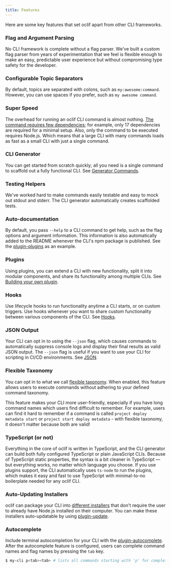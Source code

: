 ```yaml
---
title: Features
---
```


Here are some key features that set oclif apart from other CLI frameworks.

### Flag and Argument Parsing

No CLI framework is complete without a flag parser. We've built a custom flag parser from years of experimentation that we feel is flexible enough to make an easy, predictable user experience but without compromising type safety for the developer.

### Configurable Topic Separators

By default, topics are separated with colons, such as `my:awesome:command`. However, you can use spaces if you prefer, such as `my awesome command`.

### Super Speed

The overhead for running an oclif CLI command is almost nothing. [The command requires few dependencies](https://www.npmjs.com/package/@oclif/core?activeTab=dependencies); for example, only 17 dependencies are required for a minimal setup. Also, only the command to be executed requires Node.js. Which means that a large CLI with many commands loads as fast as a small CLI with just a single command.

### CLI Generator

You can get started from scratch quickly; all you need is a single command to scaffold out a fully functional CLI. See [Generator Commands](https://oclif.io/docs/generator_commands).

### Testing Helpers

We've worked hard to make commands easily testable and easy to mock out stdout and stderr. The CLI generator automatically creates scaffolded tests.

### Auto-documentation

By default, you pass `--help` to a CLI command to get help, such as the flag options and argument information. This information is also automatically added to the README whenever the CLI's npm package is published. See the [plugin-plugins](https://github.com/oclif/plugin-plugins) as an example.

### Plugins

Using plugins, you can extend a CLI with new functionality, split it into modular components, and share its functionality among multiple CLIs. See [Building your own plugin](https://oclif.io/docs/plugins#building-your-own-plugin).

### Hooks

Use lifecycle hooks to run functionality anytime a CLI starts, or on custom triggers. Use hooks whenever you want to share custom functionality between various components of the CLI. See [Hooks](https://oclif.io/docs/hooks).

### JSON Output

Your CLI can opt in to using the `--json` flag, which causes commands to automatically suppress console logs and display their final results as valid JSON output. The `--json` flag is useful if you want to use your CLI for scripting in CI/CD environments. See [JSON](https://oclif.io/docs/json).

### Flexible Taxonomy

You can opt in to what we call [flexible taxonomy](./flexible_taxonomy.md). When enabled, this feature allows users to execute commands without adhering to your defined command taxonomy.

This feature makes your CLI more user-friendly, especially if you have long command names which users find difficult to remember. For example, users can find it hard to remember if a command is called `project deploy metadata start` or `project start deploy metadata` - with flexible taxonomy, it doesn't matter because both are valid!

### TypeScript (or not)

Everything in the core of oclif is written in TypeScript, and the CLI generator can build both fully configured TypeScript or plain JavaScript CLIs. Because of TypeScript static properties, the syntax is a bit cleaner in TypeScript — but everything works, no matter which language you choose. If you use plugins support, the CLI automatically uses `ts-node` to run the plugins, which makes it easy and fast to use TypeScript with minimal-to-no boilerplate needed for any oclif CLI.

### Auto-Updating Installers

oclif can package your CLI into [different installers](releasing.md) that don't require the user to already have Node.js installed on their computer. You can make these installers auto-updatable by using [plugin-update](https://github.com/oclif/plugin-update).

### Autocomplete

Include terminal autocompletion for your CLI with the [plugin-autocomplete](https://github.com/oclif/plugin-autocomplete). After the autocomplete feature is configured, users can complete command names and flag names by pressing the `tab` key.

```bash
$ my-cli p<tab><tab> # lists all commands starting with 'p' for completion
```
